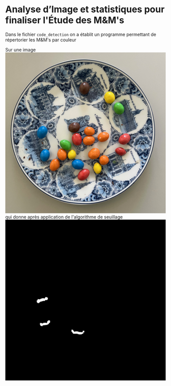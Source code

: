 # Analyse d’Image et statistiques pour finaliser l'Étude des M&M's
Dans le fichier `code_detection` on a établit un programme permettant de répertorier les M&amp;M's par couleur

Sur une image ![<>](IMG_0011.jpeg) qui donne après application de l'algorithme de seuillage![<>](bleuIMG_0011.jpeg.png)
